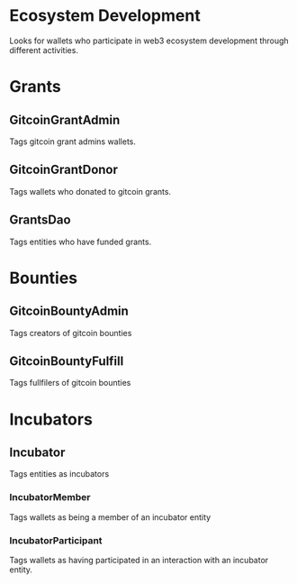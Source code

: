 # Ecosystem Development

Looks for wallets who participate in web3 ecosystem development through different activities.

# Grants
## GitcoinGrantAdmin

Tags gitcoin grant admins wallets.

## GitcoinGrantDonor

Tags wallets who donated to gitcoin grants.

## GrantsDao

Tags entities who have funded grants. 

# Bounties
## GitcoinBountyAdmin

Tags creators of gitcoin bounties

## GitcoinBountyFulfill

Tags fullfilers of gitcoin bounties

# Incubators
## Incubator

Tags entities as incubators

### IncubatorMember

Tags wallets as being a member of an incubator entity

### IncubatorParticipant

Tags wallets as having participated in an interaction with an incubator entity.